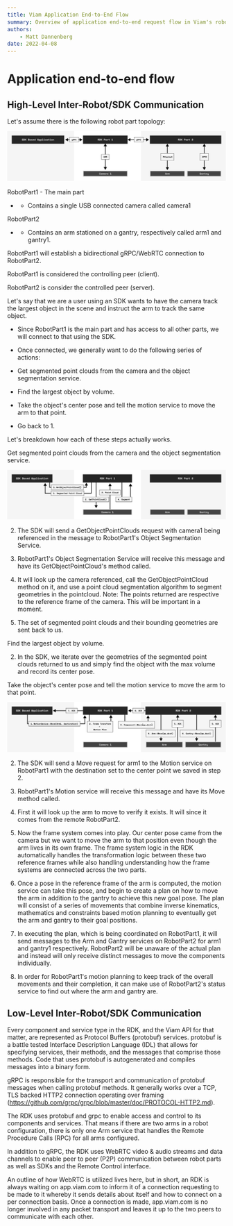 ```yaml
---
title: Viam Application End-to-End Flow
summary: Overview of application end-to-end request flow in Viam's robotics architecture
authors:
    - Matt Dannenberg
date: 2022-04-08
---
```

# Application end-to-end flow

## High-Level Inter-Robot/SDK Communication
Let's assume there is the following robot part topology:

![robot-communication-diagram](img/robot-communication-diagram.png)

RobotPart1 - The main part

* * Contains a single USB connected camera called camera1

RobotPart2

* * Contains an arm stationed on a gantry, respectively called arm1 and gantry1.

RobotPart1 will establish a bidirectional gRPC/WebRTC connection to RobotPart2.

RobotPart1 is considered the controlling peer (client).

RobotPart2 is consider the controlled peer (server).

Let's say that we are a user using an SDK wants to have the camera track the largest object in the scene and instruct the arm to track the same object.

* Since RobotPart1 is the main part and has access to all other parts, we will connect to that using the SDK.

* Once connected, we generally want to do the following series of actions:

* Get segmented point clouds from the camera and the object segmentation service.

* Find the largest object by volume.

* Take the object's center pose and tell the motion service to move the arm to that point.

* Go back to 1.

Let's breakdown how each of these steps actually works.

Get segmented point clouds from the camera and the object segmentation service.

![getobjectpointcloud-flow](img/getobjectpointcloud-flow.png)

2. The SDK will send a GetObjectPointClouds request with camera1 being referenced in the message to RobotPart1's Object Segmentation Service.

2. RobotPart1's Object Segmentation Service will receive this message and have its GetObjectPointCloud's method called.

2. It will look up the camera referenced, call the GetObjectPointCloud method on it, and use a point cloud segmentation algorithm to segment geometries in the pointcloud.
Note: The points returned are respective to the reference frame of the camera. This will be important in a moment.

2. The set of segmented point clouds and their bounding geometries are sent back to us.

Find the largest object by volume.

2. In the SDK, we iterate over the geometries of the segmented point clouds returned to us and simply find the object with the max volume and record its center pose.

Take the object's center pose and tell the motion service to move the arm to that point.

![motion-service-move-flow](img/motion-service-move-flow.png)

2. The SDK will send a Move request for arm1 to the Motion service on RobotPart1 with the destination set to the center point we saved in step 2.

2. RobotPart1's Motion service will receive this message and have its Move method called.

2. First it will look up the arm to move to verify it exists. It will since it comes from the remote RobotPart2.

2. Now the frame system comes into play. Our center pose came from the camera but we want to move the arm to that position even though the arm lives in its own frame. The frame system logic in the RDK automatically handles the transformation logic between these two reference frames while also handling understanding how the frame systems are connected across the two parts.

2. Once a pose in the reference frame of the arm is computed, the motion service can take this pose, and begin to create a plan on how to move the arm in addition to the gantry to achieve this new goal pose. The plan will consist of a series of movements that combine inverse kinematics, mathematics and constraints based motion planning to eventually get the arm and gantry to their goal positions.

2. In executing the plan, which is being coordinated on RobotPart1, it will send messages to the Arm and Gantry services on RobotPart2 for arm1 and gantry1 respectively. RobotPart2 will be unaware of the actual plan and instead will only receive distinct messages to move the components individually.

2. In order for RobotPart1's motion planning to keep track of the overall movements and their completion, it can make use of RobotPart2's status service to find out where the arm and gantry are.

## Low-Level Inter-Robot/SDK Communication
Every component and service type in the RDK, and the Viam API for that matter, are represented as Protocol Buffers (protobuf) services. protobuf is a battle tested Interface Description Language (IDL) that allows for specifying services, their methods, and the messages that comprise those methods. Code that uses protobuf is autogenerated and compiles messages into a binary form.

gRPC is responsible for the transport and communication of protobuf messages when calling protobuf methods. It generally works over a TCP, TLS backed HTTP2 connection operating over framing (https://github.com/grpc/grpc/blob/master/doc/PROTOCOL-HTTP2.md).

The RDK uses protobuf and grpc to enable access and control to its components and services. That means if there are two arms in a robot configuration, there is only one Arm service that handles the Remote Procedure Calls (RPC) for all arms configured.

In addition to gRPC, the RDK uses WebRTC video & audio streams and data channels to enable peer to peer (P2P) communication between robot parts as well as SDKs and the Remote Control interface.

An outline of how WebRTC is utilized lives here, but in short, an RDK is always waiting on app.viam.com to inform it of a connection requesting to be made to it whereby it sends details about itself and how to connect on a per connection basis. Once a connection is made, app.viam.com is no longer involved in any packet transport and leaves it up to the two peers to communicate with each other.
